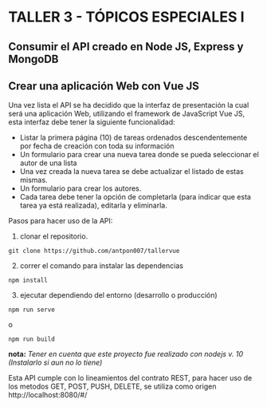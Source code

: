 # TALLER 3 - TÓPICOS ESPECIALES I

## Consumir el API creado en Node JS, Express y MongoDB
## Crear una aplicación Web con Vue JS

Una vez lista el API se ha decidido que la interfaz de presentación la cual será una
aplicación Web, utilizando el framework de JavaScript Vue JS, esta interfaz debe tener
la siguiente funcionalidad:

- Listar la primera página (10) de tareas ordenados descendentemente por fecha
de creación con toda su información
- Un formulario para crear una nueva tarea donde se pueda seleccionar el autor
de una lista
- Una vez creada la nueva tarea se debe actualizar el listado de estas mismas.
- Un formulario para crear los autores.
- Cada tarea debe tener la opción de completarla (para indicar que esta tarea ya
está realizada), editarla y eliminarla.


Pasos para hacer uso de la API:

1. clonar el repositorio.

```shell
git clone https://github.com/antpon007/tallervue
```

2. correr el comando para instalar las dependencias

```shell
npm install
```

3. ejecutar dependiendo del entorno (desarrollo o producción)
```shell
npm run serve
```
 o 
 
```shell
npm run build
```


**nota:** _Tener en cuenta que este proyecto fue realizado con nodejs v. 10 (Instalarlo si aun no lo tiene)_

Esta API cumple con lo lineamientos del contrato REST, para hacer uso de los metodos GET, POST, PUSH, DELETE, se utiliza como origen http://localhost:8080/#/



